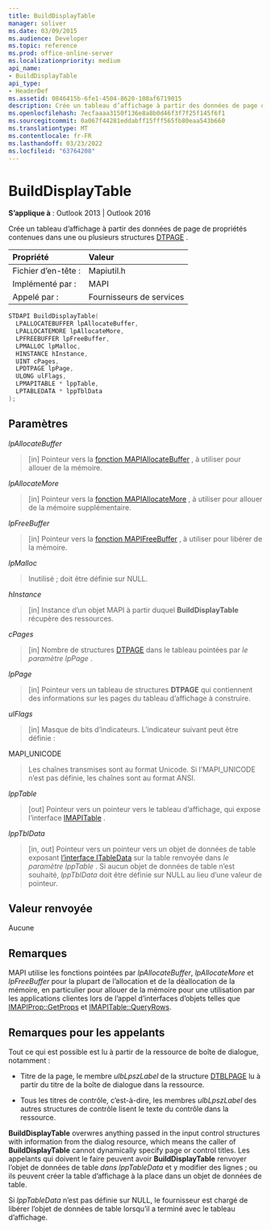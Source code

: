```yaml
---
title: BuildDisplayTable
manager: soliver
ms.date: 03/09/2015
ms.audience: Developer
ms.topic: reference
ms.prod: office-online-server
ms.localizationpriority: medium
api_name:
- BuildDisplayTable
api_type:
- HeaderDef
ms.assetid: 0846415b-6fe1-4504-8620-108af6719015
description: Crée un tableau d’affichage à partir des données de page de propriétés contenues dans une ou plusieurs structures DTPAGE.
ms.openlocfilehash: 7ecfaaaa3150f136e8a8b0d46f3f7f25f145f6f1
ms.sourcegitcommit: 0a067f44281eddabff15fff565fb80eaa543b660
ms.translationtype: MT
ms.contentlocale: fr-FR
ms.lasthandoff: 03/23/2022
ms.locfileid: "63764208"
---
```

# <a name="builddisplaytable"></a>BuildDisplayTable

**S’applique à** : Outlook 2013 | Outlook 2016
  
Crée un tableau d’affichage à partir des données de page de propriétés contenues dans une ou plusieurs structures [DTPAGE](dtpage.md) .
  
|Propriété |Valeur |
|:-----|:-----|
|Fichier d’en-tête :  <br/> |Mapiutil.h  <br/> |
|Implémenté par :  <br/> |MAPI  <br/> |
|Appelé par :  <br/> |Fournisseurs de services  <br/> |

```cpp
STDAPI BuildDisplayTable(
  LPALLOCATEBUFFER lpAllocateBuffer,
  LPALLOCATEMORE lpAllocateMore,
  LPFREEBUFFER lpFreeBuffer,
  LPMALLOC lpMalloc,
  HINSTANCE hInstance,
  UINT cPages,
  LPDTPAGE lpPage,
  ULONG ulFlags,
  LPMAPITABLE * lppTable,
  LPTABLEDATA * lppTblData
);
```

## <a name="parameters"></a>Paramètres

 _lpAllocateBuffer_
  
> [in] Pointeur vers la [fonction MAPIAllocateBuffer](mapiallocatebuffer.md) , à utiliser pour allouer de la mémoire.

 _lpAllocateMore_
  
> [in] Pointeur vers la [fonction MAPIAllocateMore](mapiallocatemore.md) , à utiliser pour allouer de la mémoire supplémentaire.

 _lpFreeBuffer_
  
> [in] Pointeur vers la [fonction MAPIFreeBuffer](mapifreebuffer.md) , à utiliser pour libérer de la mémoire.

 _lpMalloc_
  
> Inutilisé ; doit être définie sur NULL.

 _hInstance_
  
> [in] Instance d’un objet MAPI à partir duquel **BuildDisplayTable** récupère des ressources.

 _cPages_
  
> [in] Nombre de structures [DTPAGE](dtpage.md) dans le tableau pointées par _le paramètre lpPage_ .

 _lpPage_
  
> [in] Pointeur vers un tableau de structures **DTPAGE** qui contiennent des informations sur les pages du tableau d’affichage à construire.

 _ulFlags_
  
> [in] Masque de bits d’indicateurs. L’indicateur suivant peut être définie :

MAPI_UNICODE
  
> Les chaînes transmises sont au format Unicode. Si l’MAPI_UNICODE n’est pas définie, les chaînes sont au format ANSI.

 _lppTable_
  
> [out] Pointeur vers un pointeur vers le tableau d’affichage, qui expose l’interface [IMAPITable](imapitableiunknown.md) .

 _lppTblData_
  
> [in, out] Pointeur vers un pointeur vers un objet de données de table exposant [l’interface ITableData](itabledataiunknown.md) sur la table renvoyée dans _le paramètre lppTable_ . Si aucun objet de données de table n’est souhaité, _lppTblData_ doit être définie sur NULL au lieu d’une valeur de pointeur.

## <a name="return-value"></a>Valeur renvoyée

Aucune
  
## <a name="remarks"></a>Remarques

MAPI utilise les fonctions pointées par _lpAllocateBuffer_, _lpAllocateMore_ et _lpFreeBuffer_ pour la plupart de l’allocation et de la déallocation de la mémoire, en particulier pour allouer de la mémoire pour une utilisation par les applications clientes lors de l’appel d’interfaces d’objets telles que [IMAPIProp::GetProps](imapiprop-getprops.md) et [IMAPITable::QueryRows](imapitable-queryrows.md).
  
## <a name="notes-to-callers"></a>Remarques pour les appelants

Tout ce qui est possible est lu à partir de la ressource de boîte de dialogue, notamment :
  
- Titre de la page, le membre _ulbLpszLabel_ de la structure [DTBLPAGE](dtblpage.md) lu à partir du titre de la boîte de dialogue dans la ressource.

- Tous les titres de contrôle, c’est-à-dire, les membres _ulbLpszLabel_ des autres structures de contrôle lisent le texte du contrôle dans la ressource.

 **BuildDisplayTable** overwres anything passed in the input control structures with information from the dialog resource, which means the caller of **BuildDisplayTable** cannot dynamically specify page or control titles. Les appelants qui doivent le faire peuvent avoir **BuildDisplayTable** renvoyer l’objet de données de table _dans lppTableData_ et y modifier des lignes ; ou ils peuvent créer la table d’affichage à la place dans un objet de données de table.
  
Si _lppTableData_ n’est pas définie sur NULL, le fournisseur est chargé de libérer l’objet de données de table lorsqu’il a terminé avec le tableau d’affichage.
  